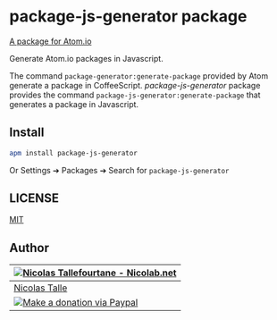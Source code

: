 # package-js-generator package

[A package for Atom.io](https://atom.io/packages/package-js-generator)
 
Generate Atom.io packages in Javascript.

The command `package-generator:generate-package` provided by Atom generate a package in CoffeeScript.
_package-js-generator_ package provides the command `package-js-generator:generate-package`
that generates a package in Javascript.


## Install

```sh
apm install package-js-generator
```
Or Settings ➔ Packages ➔ Search for `package-js-generator`


## LICENSE

[MIT](https://github.com/Nicolab/atom-package-js-generator/blob/master/LICENSE.md)


## Author

| [![Nicolas Tallefourtane - Nicolab.net](http://www.gravatar.com/avatar/d7dd0f4769f3aa48a3ecb308f0b457fc?s=64)](http://nicolab.net) |
|---|
| [Nicolas Talle](http://nicolab.net) |
| [![Make a donation via Paypal](https://www.paypalobjects.com/en_US/i/btn/btn_donate_SM.gif)](https://www.paypal.com/cgi-bin/webscr?cmd=_s-xclick&hosted_button_id=PGRH4ZXP36GUC) |
